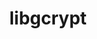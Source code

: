 ---
title: "libgcrypt"
layout: cache
categories: [package, v0.22.0]
meta: {"versions": ["1.10.3"], "compilers": ["gcc@=11.4.0", "gcc@=7.5.0", "gcc@=9.4.0", "oneapi@=2024.0.0"], "oss": ["ubuntu18.04", "ubuntu20.04", "ubuntu22.04"], "platforms": ["linux"], "targets": ["neoverse_v1", "neoverse_v2", "ppc64le", "x86_64_v3"], "stacks": ["e4s", "e4s-neoverse-v2", "e4s-neoverse_v1", "e4s-oneapi", "e4s-power", "radiuss", "root", "tutorial"], "num_specs": 7, "num_specs_by_stack": {"root": 7, "radiuss": 1, "e4s-power": 1, "e4s-neoverse_v1": 1, "e4s-neoverse-v2": 1, "tutorial": 1, "e4s": 1, "e4s-oneapi": 1}}
spec_details: [{"hash": "37kimzj2gojrxkpgyiidax7odtw5g6fr", "compiler": "gcc@=7.5.0", "versions": ["1.10.3"], "os": "ubuntu18.04", "platform": "linux", "target": "x86_64_v3", "variants": ["build_system=autotools"], "stacks": ["root", "radiuss"], "size": "-", "tarball": "https://binaries.spack.io/releases/v0.22.0/build_cache/linux-ubuntu18.04-x86_64_v3/gcc-7.5.0/libgcrypt-1.10.3/linux-ubuntu18.04-x86_64_v3-gcc-7.5.0-libgcrypt-1.10.3-37kimzj2gojrxkpgyiidax7odtw5g6fr.spack"}, {"hash": "g2cdxudgbutylqpkkaq4mklvtabuh732", "compiler": "gcc@=9.4.0", "versions": ["1.10.3"], "os": "ubuntu20.04", "platform": "linux", "target": "ppc64le", "variants": ["build_system=autotools"], "stacks": ["e4s-power", "root"], "size": "-", "tarball": "https://binaries.spack.io/releases/v0.22.0/build_cache/linux-ubuntu20.04-ppc64le/gcc-9.4.0/libgcrypt-1.10.3/linux-ubuntu20.04-ppc64le-gcc-9.4.0-libgcrypt-1.10.3-g2cdxudgbutylqpkkaq4mklvtabuh732.spack"}, {"hash": "uj4ezhjdrcciha2rxhl7k5mnpgajfycm", "compiler": "gcc@=11.4.0", "versions": ["1.10.3"], "os": "ubuntu22.04", "platform": "linux", "target": "neoverse_v1", "variants": ["build_system=autotools"], "stacks": ["root", "e4s-neoverse_v1"], "size": "-", "tarball": "https://binaries.spack.io/releases/v0.22.0/build_cache/linux-ubuntu22.04-neoverse_v1/gcc-11.4.0/libgcrypt-1.10.3/linux-ubuntu22.04-neoverse_v1-gcc-11.4.0-libgcrypt-1.10.3-uj4ezhjdrcciha2rxhl7k5mnpgajfycm.spack"}, {"hash": "zg6p7kuyoewdfarleglgzjwn7rrm2qgs", "compiler": "gcc@=11.4.0", "versions": ["1.10.3"], "os": "ubuntu22.04", "platform": "linux", "target": "neoverse_v2", "variants": ["build_system=autotools"], "stacks": ["e4s-neoverse-v2", "root"], "size": "-", "tarball": "https://binaries.spack.io/releases/v0.22.0/build_cache/linux-ubuntu22.04-neoverse_v2/gcc-11.4.0/libgcrypt-1.10.3/linux-ubuntu22.04-neoverse_v2-gcc-11.4.0-libgcrypt-1.10.3-zg6p7kuyoewdfarleglgzjwn7rrm2qgs.spack"}, {"hash": "idzy7y7vjust6u7p66c6jtxlghe3ylzs", "compiler": "gcc@=11.4.0", "versions": ["1.10.3"], "os": "ubuntu22.04", "platform": "linux", "target": "x86_64_v3", "variants": ["build_system=autotools"], "stacks": ["tutorial", "root"], "size": "-", "tarball": "https://binaries.spack.io/releases/v0.22.0/build_cache/linux-ubuntu22.04-x86_64_v3/gcc-11.4.0/libgcrypt-1.10.3/linux-ubuntu22.04-x86_64_v3-gcc-11.4.0-libgcrypt-1.10.3-idzy7y7vjust6u7p66c6jtxlghe3ylzs.spack"}, {"hash": "uyic7ckrkwgbxi5whlzzalh5kh2vfht5", "compiler": "gcc@=11.4.0", "versions": ["1.10.3"], "os": "ubuntu22.04", "platform": "linux", "target": "x86_64_v3", "variants": ["build_system=autotools"], "stacks": ["root", "e4s"], "size": "-", "tarball": "https://binaries.spack.io/releases/v0.22.0/build_cache/linux-ubuntu22.04-x86_64_v3/gcc-11.4.0/libgcrypt-1.10.3/linux-ubuntu22.04-x86_64_v3-gcc-11.4.0-libgcrypt-1.10.3-uyic7ckrkwgbxi5whlzzalh5kh2vfht5.spack"}, {"hash": "bcgn2mo76zg34aaki5jp7pwvbmlgqfsk", "compiler": "oneapi@=2024.0.0", "versions": ["1.10.3"], "os": "ubuntu22.04", "platform": "linux", "target": "x86_64_v3", "variants": ["build_system=autotools"], "stacks": ["e4s-oneapi", "root"], "size": "-", "tarball": "https://binaries.spack.io/releases/v0.22.0/build_cache/linux-ubuntu22.04-x86_64_v3/oneapi-2024.0.0/libgcrypt-1.10.3/linux-ubuntu22.04-x86_64_v3-oneapi-2024.0.0-libgcrypt-1.10.3-bcgn2mo76zg34aaki5jp7pwvbmlgqfsk.spack"}]
---